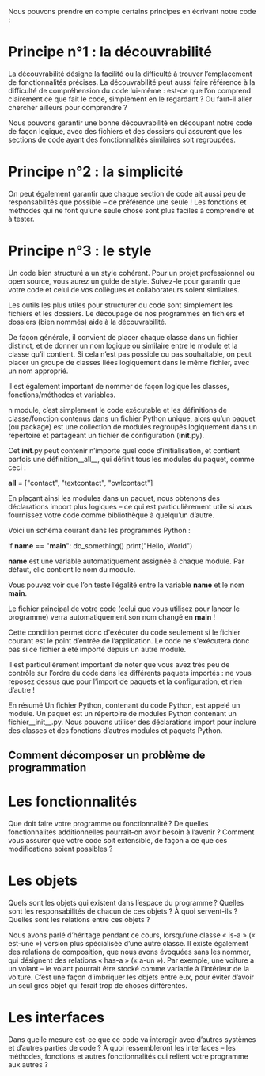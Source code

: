 Nous pouvons prendre en compte certains principes en écrivant notre code :

# Principe n°1 : la découvrabilité
La découvrabilité désigne la facilité ou la difficulté à trouver l’emplacement de fonctionnalités précises. La découvrabilité peut aussi faire référence à la difficulté de compréhension du code lui-même : est-ce que l’on comprend clairement ce que fait le code, simplement en le regardant ? Ou faut-il aller chercher ailleurs pour comprendre ?

Nous pouvons garantir une bonne découvrabilité en découpant notre code de façon logique, avec des fichiers et des dossiers qui assurent que les sections de code ayant des fonctionnalités similaires soit regroupées.

# Principe n°2 : la simplicité
On peut également garantir que chaque section de code ait aussi peu de responsabilités que possible – de préférence une seule ! Les fonctions et méthodes qui ne font qu’une seule chose sont plus faciles à comprendre et à tester. 

# Principe n°3 : le style
Un code bien structuré a un style cohérent. Pour un projet professionnel ou open source, vous aurez un guide de style. Suivez-le pour garantir que votre code et celui de vos collègues et collaborateurs soient similaires.

Les outils les plus utiles pour structurer du code sont simplement les fichiers et les dossiers. Le découpage de nos programmes en fichiers et dossiers (bien nommés) aide à la découvrabilité.

De façon générale, il convient de placer chaque classe dans un fichier distinct, et de donner un nom logique ou similaire entre le module et la classe qu’il contient. Si cela n’est pas possible ou pas souhaitable, on peut placer un groupe de classes liées logiquement dans le même fichier, avec un nom approprié.

Il est également important de nommer de façon logique les classes, fonctions/méthodes et variables.

n module, c’est simplement le code exécutable et les définitions de classe/fonction contenus dans un fichier Python unique, alors qu’un paquet (ou package) est une collection de modules regroupés logiquement dans un répertoire et partageant un fichier de configuration (__init__.py).

Cet  __init__.py  peut contenir n’importe quel code d’initialisation, et contient parfois une définition__all__, qui définit tous les modules du paquet, comme ceci :

__all__ = ["contact", "textcontact", "owlcontact"]

En plaçant ainsi les modules dans un paquet, nous obtenons des déclarations import plus logiques – ce qui est particulièrement utile si vous fournissez votre code comme bibliothèque à quelqu’un d’autre.

Voici un schéma courant dans les programmes Python :

if __name__ == "__main__":
    do_something()
    print("Hello, World")

__name__  est une variable automatiquement assignée à chaque module. Par défaut, elle contient le nom du module.

Vous pouvez voir que l’on teste l’égalité entre la variable  __name__  et le nom  __main__.

Le fichier principal de votre code (celui que vous utilisez pour lancer le programme) verra automatiquement son nom changé en __main__  !

Cette condition permet donc d'exécuter du code seulement si le fichier courant est le point d’entrée de l’application. Le code ne s'exécutera donc pas si ce fichier a été importé depuis un autre module.

Il est particulièrement important de noter que vous avez très peu de contrôle sur l’ordre du code dans les différents paquets importés : ne vous reposez dessus que pour l’import de paquets et la configuration, et rien d’autre !

En résumé
Un fichier Python, contenant du code Python, est appelé un module.
Un paquet est un répertoire de modules Python contenant un fichier__init__.py.
Nous pouvons utiliser des déclarations import pour inclure des classes et des fonctions d’autres modules et paquets Python.

## Comment décomposer un problème de programmation

# Les fonctionnalités
Que doit faire votre programme ou fonctionnalité ? De quelles fonctionnalités additionnelles pourrait-on avoir besoin à l’avenir ? Comment vous assurer que votre code soit extensible, de façon à ce que ces modifications soient possibles ?

# Les objets
Quels sont les objets qui existent dans l’espace du programme ? Quelles sont les responsabilités de chacun de ces objets ? À quoi servent-ils ? Quelles sont les relations entre ces objets ?

Nous avons parlé d’héritage pendant ce cours, lorsqu’une classe « is-a » (« est-une ») version plus spécialisée d’une autre classe. Il existe également des relations de composition, que nous avons évoquées sans les nommer, qui désignent des relations « has-a » (« a-un »). Par exemple, une voiture a un volant – le volant pourrait être stocké comme variable à l’intérieur de la voiture. C’est une façon d’imbriquer les objets entre eux, pour éviter d’avoir un seul gros objet qui ferait trop de choses différentes.

# Les interfaces
Dans quelle mesure est-ce que ce code va interagir avec d’autres systèmes et d’autres parties de code ? À quoi ressembleront les interfaces – les méthodes, fonctions et autres fonctionnalités qui relient votre programme aux autres ?